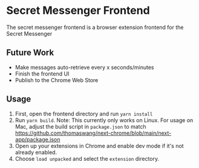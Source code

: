 # Secret Messenger Frontend
The secret messenger frontend is a browser extension frontend for the Secret Messenger

## Future Work
- Make messages auto-retrieve every x seconds/minutes
- Finish the frontend UI
- Publish to the Chrome Web Store

## Usage
1. First, open the frontend directory and run `yarn install`
2. Run `yarn build`. Note: This currently only works on Linux. For usage on Mac, adjust the build script in `package.json` to match https://github.com/thomaswang/next-chrome/blob/main/next-app/package.json
3. Open up your extensions in Chrome and enable dev mode if it's not already enabled.
4. Choose `load unpacked` and select the `extension` directory.
